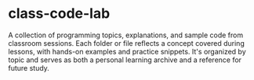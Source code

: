 # class-code-lab
A collection of programming topics, explanations, and sample code from classroom sessions. Each folder or file reflects a concept covered during lessons, with hands-on examples and practice snippets. It's organized by topic and serves as both a personal learning archive and a reference for future study.
